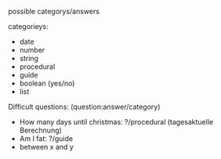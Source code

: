 possible categorys/answers

categorieys:
- date
- number
- string
- procedural
- guide
- boolean (yes/no)
- list


Difficult questions:
(question:answer/category)
- How many days until christmas: ?/procedural (tagesaktuelle Berechnung)
- Am I fat: ?/guide
- between x and y
